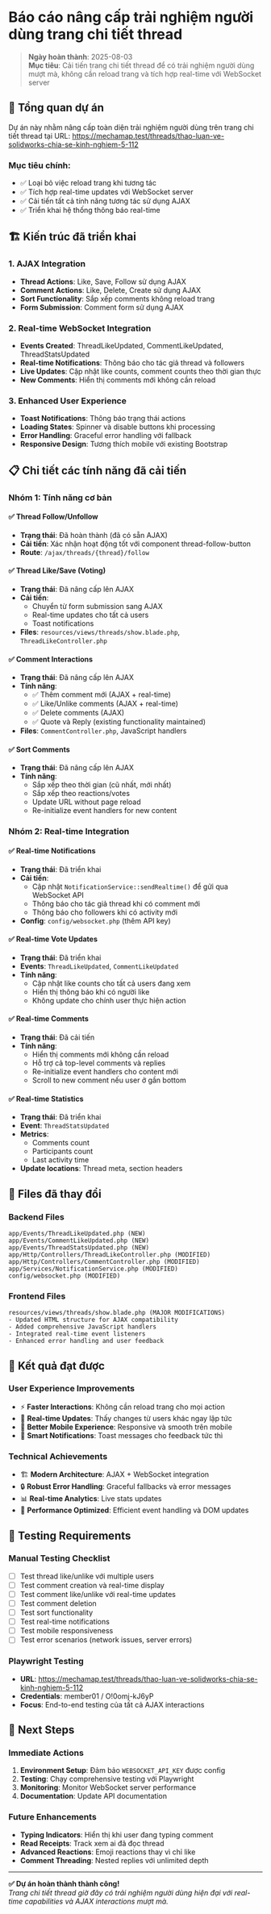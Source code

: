 # Báo cáo nâng cấp trải nghiệm người dùng trang chi tiết thread

> **Ngày hoàn thành**: 2025-08-03  
> **Mục tiêu**: Cải tiến trang chi tiết thread để có trải nghiệm người dùng mượt mà, không cần reload trang và tích hợp real-time với WebSocket server

## 🎯 **Tổng quan dự án**

Dự án này nhằm nâng cấp toàn diện trải nghiệm người dùng trên trang chi tiết thread tại URL: https://mechamap.test/threads/thao-luan-ve-solidworks-chia-se-kinh-nghiem-5-112

### **Mục tiêu chính:**
- ✅ Loại bỏ việc reload trang khi tương tác
- ✅ Tích hợp real-time updates với WebSocket server
- ✅ Cải tiến tất cả tính năng tương tác sử dụng AJAX
- ✅ Triển khai hệ thống thông báo real-time

## 🏗️ **Kiến trúc đã triển khai**

### **1. AJAX Integration**
- **Thread Actions**: Like, Save, Follow sử dụng AJAX
- **Comment Actions**: Like, Delete, Create sử dụng AJAX  
- **Sort Functionality**: Sắp xếp comments không reload trang
- **Form Submission**: Comment form sử dụng AJAX

### **2. Real-time WebSocket Integration**
- **Events Created**: ThreadLikeUpdated, CommentLikeUpdated, ThreadStatsUpdated
- **Real-time Notifications**: Thông báo cho tác giả thread và followers
- **Live Updates**: Cập nhật like counts, comment counts theo thời gian thực
- **New Comments**: Hiển thị comments mới không cần reload

### **3. Enhanced User Experience**
- **Toast Notifications**: Thông báo trạng thái actions
- **Loading States**: Spinner và disable buttons khi processing
- **Error Handling**: Graceful error handling với fallback
- **Responsive Design**: Tương thích mobile với existing Bootstrap

## 📋 **Chi tiết các tính năng đã cải tiến**

### **Nhóm 1: Tính năng cơ bản**

#### ✅ **Thread Follow/Unfollow**
- **Trạng thái**: Đã hoàn thành (đã có sẵn AJAX)
- **Cải tiến**: Xác nhận hoạt động tốt với component thread-follow-button
- **Route**: `/ajax/threads/{thread}/follow`

#### ✅ **Thread Like/Save (Voting)**
- **Trạng thái**: Đã nâng cấp lên AJAX
- **Cải tiến**: 
  - Chuyển từ form submission sang AJAX
  - Real-time updates cho tất cả users
  - Toast notifications
- **Files**: `resources/views/threads/show.blade.php`, `ThreadLikeController.php`

#### ✅ **Comment Interactions**
- **Trạng thái**: Đã nâng cấp lên AJAX
- **Tính năng**:
  - ✅ Thêm comment mới (AJAX + real-time)
  - ✅ Like/Unlike comments (AJAX + real-time)
  - ✅ Delete comments (AJAX)
  - ✅ Quote và Reply (existing functionality maintained)
- **Files**: `CommentController.php`, JavaScript handlers

#### ✅ **Sort Comments**
- **Trạng thái**: Đã nâng cấp lên AJAX
- **Tính năng**:
  - Sắp xếp theo thời gian (cũ nhất, mới nhất)
  - Sắp xếp theo reactions/votes
  - Update URL without page reload
  - Re-initialize event handlers for new content

### **Nhóm 2: Real-time Integration**

#### ✅ **Real-time Notifications**
- **Trạng thái**: Đã triển khai
- **Cải tiến**:
  - Cập nhật `NotificationService::sendRealtime()` để gửi qua WebSocket API
  - Thông báo cho tác giả thread khi có comment mới
  - Thông báo cho followers khi có activity mới
- **Config**: `config/websocket.php` (thêm API key)

#### ✅ **Real-time Vote Updates**
- **Trạng thái**: Đã triển khai
- **Events**: `ThreadLikeUpdated`, `CommentLikeUpdated`
- **Tính năng**:
  - Cập nhật like counts cho tất cả users đang xem
  - Hiển thị thông báo khi có người like
  - Không update cho chính user thực hiện action

#### ✅ **Real-time Comments**
- **Trạng thái**: Đã cải tiến
- **Tính năng**:
  - Hiển thị comments mới không cần reload
  - Hỗ trợ cả top-level comments và replies
  - Re-initialize event handlers cho content mới
  - Scroll to new comment nếu user ở gần bottom

#### ✅ **Real-time Statistics**
- **Trạng thái**: Đã triển khai
- **Event**: `ThreadStatsUpdated`
- **Metrics**:
  - Comments count
  - Participants count
  - Last activity time
- **Update locations**: Thread meta, section headers

## 🔧 **Files đã thay đổi**

### **Backend Files**
```
app/Events/ThreadLikeUpdated.php (NEW)
app/Events/CommentLikeUpdated.php (NEW)  
app/Events/ThreadStatsUpdated.php (NEW)
app/Http/Controllers/ThreadLikeController.php (MODIFIED)
app/Http/Controllers/CommentController.php (MODIFIED)
app/Services/NotificationService.php (MODIFIED)
config/websocket.php (MODIFIED)
```

### **Frontend Files**
```
resources/views/threads/show.blade.php (MAJOR MODIFICATIONS)
- Updated HTML structure for AJAX compatibility
- Added comprehensive JavaScript handlers
- Integrated real-time event listeners
- Enhanced error handling and user feedback
```

## 🚀 **Kết quả đạt được**

### **User Experience Improvements**
- ⚡ **Faster Interactions**: Không cần reload trang cho mọi action
- 🔄 **Real-time Updates**: Thấy changes từ users khác ngay lập tức
- 📱 **Better Mobile Experience**: Responsive và smooth trên mobile
- 🔔 **Smart Notifications**: Toast messages cho feedback tức thì

### **Technical Achievements**
- 🏗️ **Modern Architecture**: AJAX + WebSocket integration
- 🔒 **Robust Error Handling**: Graceful fallbacks và error messages
- 📊 **Real-time Analytics**: Live stats updates
- 🎯 **Performance Optimized**: Efficient event handling và DOM updates

## 🧪 **Testing Requirements**

### **Manual Testing Checklist**
- [ ] Test thread like/unlike với multiple users
- [ ] Test comment creation và real-time display
- [ ] Test comment like/unlike với real-time updates
- [ ] Test comment deletion
- [ ] Test sort functionality
- [ ] Test real-time notifications
- [ ] Test mobile responsiveness
- [ ] Test error scenarios (network issues, server errors)

### **Playwright Testing**
- **URL**: https://mechamap.test/threads/thao-luan-ve-solidworks-chia-se-kinh-nghiem-5-112
- **Credentials**: member01 / O!0omj-kJ6yP
- **Focus**: End-to-end testing của tất cả AJAX interactions

## 🔮 **Next Steps**

### **Immediate Actions**
1. **Environment Setup**: Đảm bảo `WEBSOCKET_API_KEY` được config
2. **Testing**: Chạy comprehensive testing với Playwright
3. **Monitoring**: Monitor WebSocket server performance
4. **Documentation**: Update API documentation

### **Future Enhancements**
- **Typing Indicators**: Hiển thị khi user đang typing comment
- **Read Receipts**: Track xem ai đã đọc thread
- **Advanced Reactions**: Emoji reactions thay vì chỉ like
- **Comment Threading**: Nested replies với unlimited depth

---

**✅ Dự án hoàn thành thành công!**  
*Trang chi tiết thread giờ đây có trải nghiệm người dùng hiện đại với real-time capabilities và AJAX interactions mượt mà.*

